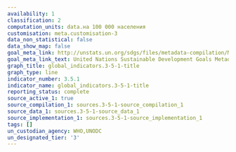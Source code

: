 ```yaml
---
availability: 1
classification: 2
computation_units: data.на 100 000 населения
customisation: meta.customisation-3
data_non_statistical: false
data_show_map: false
goal_meta_link: http://unstats.un.org/sdgs/files/metadata-compilation/Metadata-Goal-3.pdf
goal_meta_link_text: United Nations Sustainable Development Goals Metadata (pdf 865kB)
graph_title: global_indicators.3-5-1-title
graph_type: line
indicator_number: 3.5.1
indicator_name: global_indicators.3-5-1-title
reporting_status: complete
source_active_1: true
source_compilation_1: sources.3-5-1-source_compilation_1
source_data_1: sources.3-5-1-source_data_1
source_implementation_1: sources.3-5-1-source_implementation_1
tags: []
un_custodian_agency: WHO,UNODC
un_designated_tier: '3'
---
```


